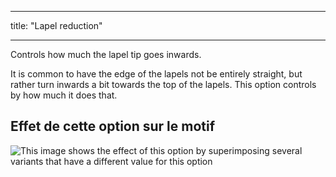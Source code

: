 - - -
title: "Lapel reduction"
- - -

Controls how much the lapel tip goes inwards.

It is common to have the edge of the lapels not be entirely straight, but rather turn inwards a bit towards the top of the lapels. This option controls by how much it does that.

## Effet de cette option sur le motif

![This image shows the effect of this option by superimposing several variants that have a different value for this option](carlita_lapelreduction_sample.svg "Effect of this option on the pattern")
